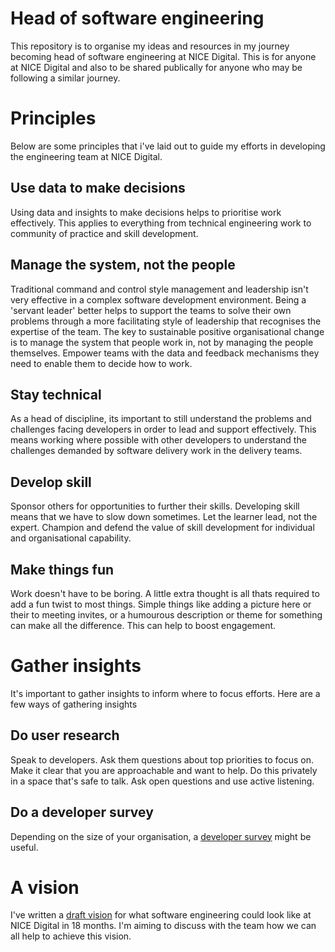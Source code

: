 # Head of software engineering

This repository is to organise my ideas and resources in my journey becoming head of software engineering at NICE Digital.  This is for anyone at NICE Digital and also to be shared publically for anyone who may be following a similar journey. 


# Principles

Below are some principles that i've laid out to guide my efforts in developing the engineering team at NICE Digital.

## Use data to make decisions
Using data and insights to make decisions helps to prioritise work effectively.  This applies to everything from technical engineering work to community of practice and skill development.  

## Manage the system, not the people
Traditional command and control style management and leadership isn't very effective in a complex software development environment.    Being a 'servant leader' better helps to support the teams to solve their own problems through a more facilitating style of leadership that recognises the expertise of the team.  The key to sustainable positive organisational change is to manage the system that people work in, not by managing the people themselves.  Empower teams with the data and feedback mechanisms they need to enable them to decide how to work. 

## Stay technical
As a head of discipline, its important to still understand the problems and challenges facing developers in order to lead and support effectively.  This means working where possible with other developers to understand the challenges demanded by software delivery work in the delivery teams.   

## Develop skill
Sponsor others for opportunities to further their skills.  Developing skill means that we have to slow down sometimes. Let the learner lead, not the expert. Champion and defend the value of skill development for individual and organisational capability.    

## Make things fun
Work doesn't have to be boring.  A little extra thought is all thats required to add a fun twist to most things. Simple things like adding a picture here or their to meeting invites, or a humourous description or theme for something can make all the difference.  This can help to boost engagement.


# Gather insights

It's important to gather insights to inform where to focus efforts. Here are a few ways of gathering insights

## Do user research
Speak to developers.  Ask them questions about top priorities to focus on.  Make it clear that you are approachable and want to help.  Do this privately in a space that's safe to talk.  Ask open questions and use active listening.  

## Do a developer survey
Depending on the size of your organisation, a [developer survey](Developer-survey.md) might be useful.

# A vision

I've written a [draft vision](Vision.md) for what software engineering could look like at NICE Digital in 18 months.  I'm aiming to discuss with the team how we can all help to achieve this vision.




